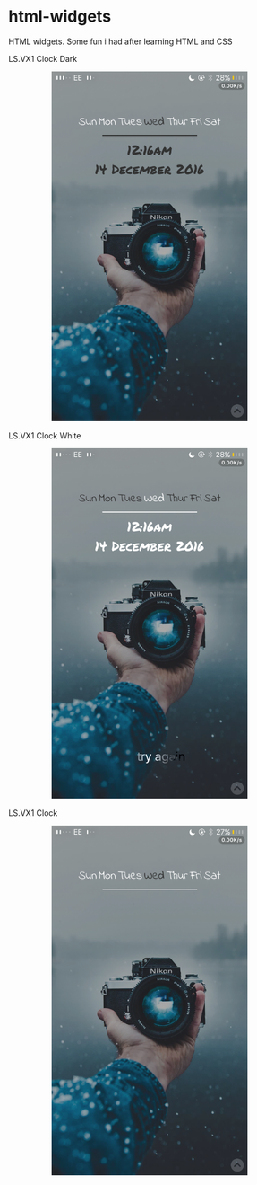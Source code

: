 # html-widgets
HTML widgets. Some fun i had after learning HTML and CSS

LS.VX1 Clock Dark
<p align="center">
  <img src="https://raw.githubusercontent.com/kasiimh1/html-widgets/master/Images/IMG_0129.PNG" width="350"/>
</p>

LS.VX1 Clock White
<p align="center">
  <img src="https://raw.githubusercontent.com/kasiimh1/html-widgets/master/Images/IMG_0130.PNG" width="350"/>
</p>

LS.VX1 Clock
<p align="center">
  <img src="https://raw.githubusercontent.com/kasiimh1/html-widgets/master/Images/IMG_0131.PNG" width="350"/>
</p>
